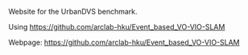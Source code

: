 Website for the UrbanDVS benchmark.

Using https://github.com/arclab-hku/Event_based_VO-VIO-SLAM

Webpage: https://github.com/arclab-hku/Event_based_VO-VIO-SLAM
